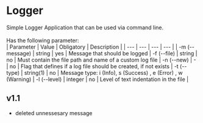 # Logger
Simple Logger Application that can be used via command line. 
</br>
</br>
Has the following parameter:
</br>
| Parameter | Value | Obligatory | Description |
| --- | --- | --- | --- |
| -m (--message) | string | yes | Message that should be logged
| -f (--file) | string | no | Must contain the file path and name of a custom log file
| -n (--new) | - | no | Flag that defines if a log file should be created, if not exists
| -t (--type) | string(1) | no | Message type: i (Info), s (Success) , e (Error) , w (Warning)
| -l (--level) | integer | no | Level of text indentation in the file |

## v1.1
- deleted unnessesary message
